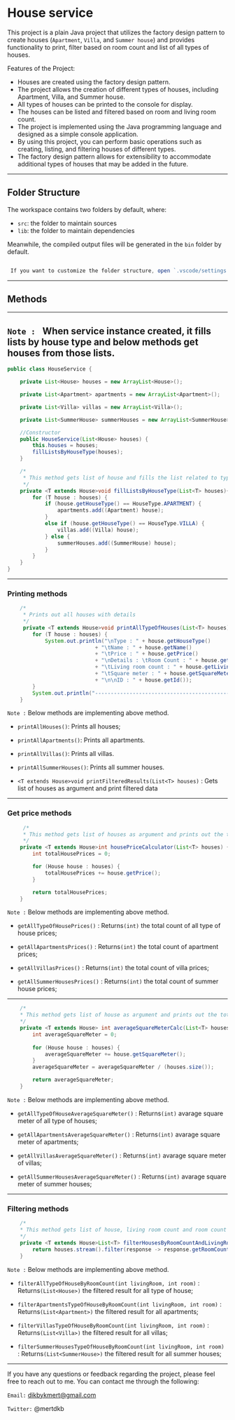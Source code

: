 # House service
This project is a plain Java project that utilizes the factory design pattern to create houses (`Apartment`, `Villa`, and `Summer house`) and provides functionality to print, filter based on room count and list of all types of houses.

Features of the Project:

 - Houses are created using the factory design pattern.
 - The project allows the creation of different types of houses, including Apartment, Villa, and Summer house.
 - All types of houses can be printed to the console for display.
 - The houses can be listed and filtered based on room and living room count.
 - The project is implemented using the Java programming language and designed as a simple console application.
 - By using this project, you can perform basic operations such as creating, listing, and filtering houses of different types.
 - The factory design pattern allows for extensibility to accommodate additional types of houses that may be added in the future.


---

## Folder Structure

The workspace contains two folders by default, where:

- `src`: the folder to maintain sources
- `lib`: the folder to maintain dependencies

Meanwhile, the compiled output files will be generated in the `bin` folder by default.
```javascript

 If you want to customize the folder structure, open `.vscode/settings.json` and update the related settings there.

```
---
## Methods
---

 ## `Note : ` When service instance created, it fills lists by house type and below methods get houses from those lists.


```java
public class HouseService {

    private List<House> houses = new ArrayList<House>();

    private List<Apartment> apartments = new ArrayList<Apartment>();

    private List<Villa> villas = new ArrayList<Villa>();

    private List<SummerHouse> summerHouses = new ArrayList<SummerHouse>();

    //Constructor
    public HouseService(List<House> houses) {
        this.houses = houses;
        fillListsByHouseType(houses);
    }

    /*
     * This method gets list of house and fills the list related to type of house
     */
    private <T extends House>void fillListsByHouseType(List<T> houses){
        for (T house : houses) {
            if (house.getHouseType() == HouseType.APARTMENT) {
                apartments.add((Apartment) house);
            }
            else if (house.getHouseType() == HouseType.VILLA) {
                villas.add((Villa) house);
            } else {
                summerHouses.add((SummerHouse) house);
            }
        } 
    }
}
```
---
### Printing methods

```java
    /*
     * Prints out all houses with details
     */
     private <T extends House>void printAllTypeOfHouses(List<T> houses) {
        for (T house : houses) {
            System.out.println("\nType : " + house.getHouseType() 
                            + "\tName : " + house.getName() 
                            + "\tPrice : " + house.getPrice() 
                            + "\nDetails : \tRoom Count : " + house.getRoomCount() 
                            + "\tLiving room count : " + house.getLivingRoomCount() 
                            + "\tSquare meter : " + house.getSquareMeter() 
                            + "\n\nID : " + house.getId());
        }
        System.out.println("------------------------------------------------------------------------------------");
    }
```

`Note :` Below methods are implementing above method.

- `printAllHouses()`: Prints all houses;
  
- `printAllApartments()`: Prints all apartments.
  
- `printAllVillas()`: Prints all villas.
  
- `printAllSummerHouses()`: Prints all summer houses.

- `<T extends House>void printFilteredResults(List<T> houses)` : Gets list of houses as argument and print filtered data

---
### Get price methods

```java
     /*
     * This method gets list of houses as argument and prints out the total house prices
     */
    private <T extends House>int housePriceCalculator(List<T> houses) {
        int totalHousePrices = 0;

        for (House house : houses) {
            totalHousePrices += house.getPrice();
        }

        return totalHousePrices;
    }
```

`Note :` Below methods are implementing above method.

- `getAllTypeOfHousePrices()` : Returns`(int)` the total count of all type of house prices;
  
- `getAllApartmentsPrices()` : Returns`(int)` the total count of apartment prices;
  
- `getAllVillasPrices()` : Returns`(int)` the total count of villa prices;
  
- `getAllSummerHousesPrices()` : Returns`(int)` the total count of summer house prices;

---



```java
    /*
    * This method gets list of house as argument and prints out the total house prices
    */
    private <T extends House> int averageSquareMeterCalc(List<T> houses) {
        int averageSquareMeter = 0;
        
        for (House house : houses) {
            averageSquareMeter += house.getSquareMeter();
        }
        averageSquareMeter = averageSquareMeter / (houses.size());

        return averageSquareMeter;
    }
```

`Note :` Below methods are implementing above method.

- `getAllTypeOfHouseAverageSquareMeter()` : Returns`(int)` avarage square meter of all type of houses;
  
- `getAllApartmentsAverageSquareMeter()` : Returns`(int)` avarage square meter of apartments;
  
- `getAllVillasAverageSquareMeter()` : Returns`(int)` avarage square meter of villas;
  
- `getAllSummerHousesAverageSquareMeter()` : Returns`(int)` avarage square meter of summer houses;

---
### Filtering methods
```java
    /*
    * This method gets list of house, living room count and room count as an argument after that filters all houses by room counts 
    */
    private <T extends House>List<T> filterHousesByRoomCountAndLivingRoomCount(List<T> houses, int livingRoom, int room){
        return houses.stream().filter(response -> response.getRoomCount() == room && response.getLivingRoomCount() == livingRoom).toList();
    }

```

`Note :` Below methods are implementing above method.

- `filterAllTypeOfHouseByRoomCount(int livingRoom, int room)` : Returns`(List<House>)` the filtered result for all type of house;
  
- `filterApartmentsTypeOfHouseByRoomCount(int livingRoom, int room)` : Returns`(List<Apartment>)` the filtered result for all apartments;

- `filterVillasTypeOfHouseByRoomCount(int livingRoom, int room)` : Returns`(List<Villa>)` the filtered result for all villas;

- `filterSummerHousesTypeOfHouseByRoomCount(int livingRoom, int room)` : Returns`(List<SummerHouse>)` the filtered result for all summer houses;

---
If you have any questions or feedback regarding the project, please feel free to reach out to me. You can contact me through the following:

`Email:` dikbykmert@gmail.com

`Twitter:` @mertdkb
